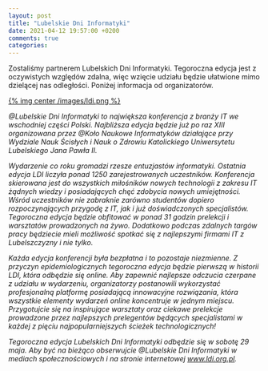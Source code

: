 ```yaml
---
layout: post
title: "Lubelskie Dni Informatyki"
date: 2021-04-12 19:57:00 +0200
comments: true
categories: 
---
```


Zostaliśmy partnerem Lubelskich Dni Informatyki. Tegoroczna edycja jest z oczywistych względów zdalna, więc wzięcie udziału będzie ułatwione mimo dzielącej nas odległości. Poniżej informacja od organizatorów.

[{% img center /images/ldi.png %}](https://www.ldi.org.pl)

<i>
@Lubelskie Dni Informatyki to największa konferencja z branży IT we wschodniej części Polski. Najbliższa edycja będzie już po raz XIII organizowana przez @Koło Naukowe Informatyków działające przy Wydziale Nauk Ścisłych i Nauk o Zdrowiu Katolickiego Uniwersytetu Lubelskiego Jana Pawła II.

Wydarzenie co roku gromadzi rzesze entuzjastów informatyki. Ostatnia edycja LDI liczyła ponad 1250 zarejestrowanych uczestników. Konferencja skierowana jest do wszystkich miłośników nowych technologii z zakresu IT żądnych wiedzy i posiadających chęć zdobycia nowych umiejętności. Wśród uczestników nie zabraknie zarówno studentów dopiero rozpoczynających przygodę z IT, jak i już doświadczonych specjalistów. Tegoroczna edycja będzie obfitować w ponad 31 godzin prelekcji i warsztatów prowadzonych na żywo. Dodatkowo podczas zdalnych targów pracy będziecie mieli możliwość spotkać się z najlepszymi firmami IT z Lubelszczyzny i nie tylko.

Każda edycja konferencji była bezpłatna i to pozostaje niezmienne. Z przyczyn epidemiologicznych tegoroczna edycja będzie pierwszą w historii LDI, która odbędzie się online. Aby zapewnić najlepsze odczucia czerpane z udziału w wydarzeniu, organizatorzy postanowili wykorzystać profesjonalną platformę posiadającą innowacyjne rozwiązania, która wszystkie elementy wydarzeń online koncentruje w jednym miejscu. Przygotujcie się na inspirujące warsztaty oraz ciekawe prelekcje prowadzone przez najlepszych prelegentów będących specjalistami w każdej z pięciu najpopularniejszych ścieżek technologicznych!

Tegoroczna edycja Lubelskich Dni Informatyki odbędzie się w sobotę 29 maja. Aby być na bieżąco obserwujcie @Lubelskie Dni Informatyki w mediach społecznościowych i na stronie internetowej <a href="https://www.ldi.org.pl" target="_blank">www.ldi.org.pl</a>.

</i>